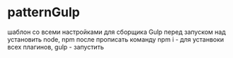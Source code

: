 # patternGulp
шаблон со всеми настройками  для сборщика Gulp
перед запуском над установить node, npm после прописать команду npm i -   для устанвоки всех плагинов, gulp - запустить
